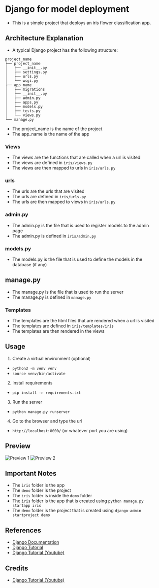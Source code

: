 # Django for model deployment 
* This is a simple project that deploys an iris flower classification app.

## Architecture Explanation
- A typical Django project has the following structure:
```
project_name
├── project_name
│   ├── __init__.py
│   ├── settings.py
│   ├── urls.py
│   └── wsgi.py
├── app_name
│   ├── migrations
│   ├── __init__.py
│   ├── admin.py
│   ├── apps.py
│   ├── models.py
│   ├── tests.py
│   └── views.py
└── manage.py
```
* The project_name is the name of the project
* The app_name is the name of the app

### Views
* The views are the functions that are called when a url is visited
* The views are defined in `iris/views.py`
* The views are then mapped to urls in `iris/urls.py`

### urls
* The urls are the urls that are visited
* The urls are defined in `iris/urls.py`
* The urls are then mapped to views in `iris/urls.py`

### admin.py
* The admin.py is the file that is used to register models to the admin page
* The admin.py is defined in `iris/admin.py`

### models.py
* The models.py is the file that is used to define the models in the database (if any)

## manage.py
* The manage.py is the file that is used to run the server
* The manage.py is defined in `manage.py`

### Templates
* The templates are the html files that are rendered when a url is visited
* The templates are defined in `iris/templates/iris`
* The templates are then rendered in the views

## Usage
1. Create a virtual environment (optional)
* `python3 -m venv venv`
* `source venv/bin/activate` 

2. Install requirements
* `pip install -r requirements.txt`

3. Run the server
* `python manage.py runserver`

4. Go to the browser and type the url
* `http://localhost:8000/` (or whatever port you are using)

## Preview
![Preview 1](prev_1.png)
![Preview 2](prev_2.png)



## Important Notes
* The `iris` folder is the app
* The `demo` folder is the project
* The `iris` folder is inside the `demo` folder
* The `iris` folder is the app that is created using `python manage.py startapp iris`
* The `demo` folder is the project that is created using `django-admin startproject demo`

## References
* [Django Documentation](https://docs.djangoproject.com/en/4.2/)
* [Django Tutorial](https://docs.djangoproject.com/en/4.2/intro/tutorial01/)
* [Django Tutorial (Youtube)](https://youtu.be/rNhVBv0i4os?si=AGvOBy4oOw5GxpUm)

## Credits
* [Django Tutorial (Youtube)](https://youtu.be/rNhVBv0i4os?si=AGvOBy4oOw5GxpUm)